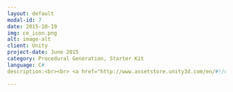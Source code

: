 ```yaml
---
layout: default
modal-id: 7
date: 2015-10-19
img: ce_icon.png
alt: image-alt
client: Unity
project-date: June 2015
category: Procedural Generation, Starter Kit
language: C# 
description:<br><br> <a href="http://www.assetstore.unity3d.com/en/#!/content/37158"> Unity Store </a>

---
```

